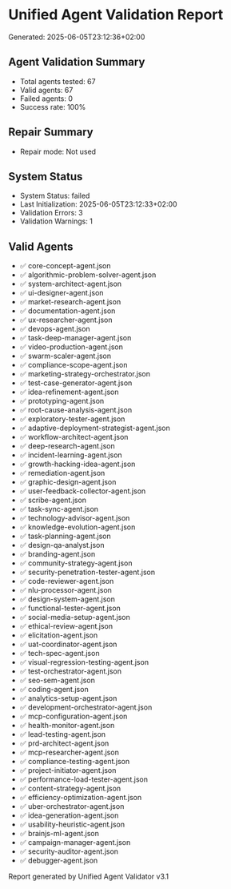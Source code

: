 # Unified Agent Validation Report
Generated: 2025-06-05T23:12:36+02:00

## Agent Validation Summary

- Total agents tested: 67
- Valid agents: 67
- Failed agents: 0
- Success rate: 100%

## Repair Summary

- Repair mode: Not used

## System Status

- System Status: failed
- Last Initialization: 2025-06-05T23:12:33+02:00
- Validation Errors: 3
- Validation Warnings: 1

## Valid Agents

- ✅ core-concept-agent.json
- ✅ algorithmic-problem-solver-agent.json
- ✅ system-architect-agent.json
- ✅ ui-designer-agent.json
- ✅ market-research-agent.json
- ✅ documentation-agent.json
- ✅ ux-researcher-agent.json
- ✅ devops-agent.json
- ✅ task-deep-manager-agent.json
- ✅ video-production-agent.json
- ✅ swarm-scaler-agent.json
- ✅ compliance-scope-agent.json
- ✅ marketing-strategy-orchestrator.json
- ✅ test-case-generator-agent.json
- ✅ idea-refinement-agent.json
- ✅ prototyping-agent.json
- ✅ root-cause-analysis-agent.json
- ✅ exploratory-tester-agent.json
- ✅ adaptive-deployment-strategist-agent.json
- ✅ workflow-architect-agent.json
- ✅ deep-research-agent.json
- ✅ incident-learning-agent.json
- ✅ growth-hacking-idea-agent.json
- ✅ remediation-agent.json
- ✅ graphic-design-agent.json
- ✅ user-feedback-collector-agent.json
- ✅ scribe-agent.json
- ✅ task-sync-agent.json
- ✅ technology-advisor-agent.json
- ✅ knowledge-evolution-agent.json
- ✅ task-planning-agent.json
- ✅ design-qa-analyst.json
- ✅ branding-agent.json
- ✅ community-strategy-agent.json
- ✅ security-penetration-tester-agent.json
- ✅ code-reviewer-agent.json
- ✅ nlu-processor-agent.json
- ✅ design-system-agent.json
- ✅ functional-tester-agent.json
- ✅ social-media-setup-agent.json
- ✅ ethical-review-agent.json
- ✅ elicitation-agent.json
- ✅ uat-coordinator-agent.json
- ✅ tech-spec-agent.json
- ✅ visual-regression-testing-agent.json
- ✅ test-orchestrator-agent.json
- ✅ seo-sem-agent.json
- ✅ coding-agent.json
- ✅ analytics-setup-agent.json
- ✅ development-orchestrator-agent.json
- ✅ mcp-configuration-agent.json
- ✅ health-monitor-agent.json
- ✅ lead-testing-agent.json
- ✅ prd-architect-agent.json
- ✅ mcp-researcher-agent.json
- ✅ compliance-testing-agent.json
- ✅ project-initiator-agent.json
- ✅ performance-load-tester-agent.json
- ✅ content-strategy-agent.json
- ✅ efficiency-optimization-agent.json
- ✅ uber-orchestrator-agent.json
- ✅ idea-generation-agent.json
- ✅ usability-heuristic-agent.json
- ✅ brainjs-ml-agent.json
- ✅ campaign-manager-agent.json
- ✅ security-auditor-agent.json
- ✅ debugger-agent.json

Report generated by Unified Agent Validator v3.1
